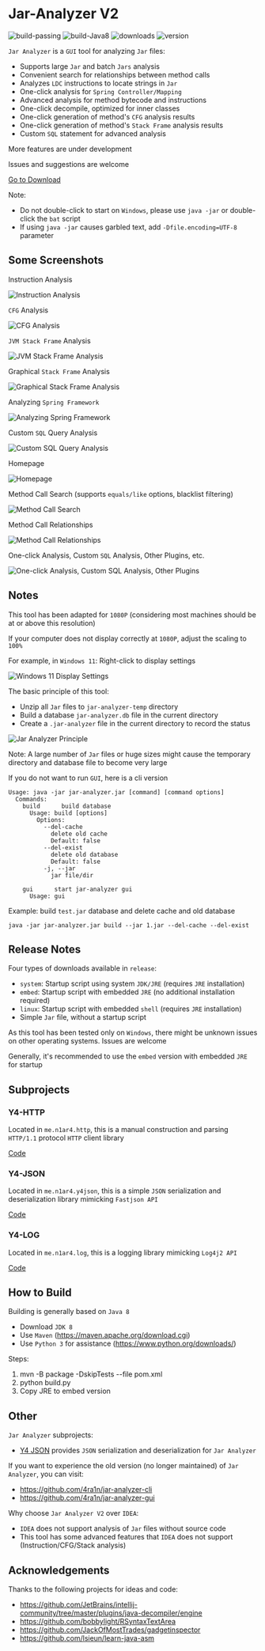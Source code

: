 # Jar-Analyzer V2

![build-passing](https://img.shields.io/badge/build-passing-brightgreen)
![build-Java8](https://img.shields.io/badge/build-Java%208-orange)
![downloads](https://img.shields.io/github/downloads/jar-analyzer/jar-analyzer/total)
![version](https://img.shields.io/github/v/release/jar-analyzer/jar-analyzer)

`Jar Analyzer` is a `GUI` tool for analyzing `Jar` files:
- Supports large `Jar` and batch `Jars` analysis
- Convenient search for relationships between method calls
- Analyzes `LDC` instructions to locate strings in `Jar`
- One-click analysis for `Spring Controller/Mapping`
- Advanced analysis for method bytecode and instructions
- One-click decompile, optimized for inner classes
- One-click generation of method's `CFG` analysis results
- One-click generation of method's `Stack Frame` analysis results
- Custom `SQL` statement for advanced analysis

More features are under development

Issues and suggestions are welcome

[Go to Download](https://github.com/jar-analyzer/jar-analyzer/releases/latest)

Note:
- Do not double-click to start on `Windows`, please use `java -jar` or double-click the `bat` script
- If using `java -jar` causes garbled text, add `-Dfile.encoding=UTF-8` parameter

## Some Screenshots

Instruction Analysis

![Instruction Analysis](../img/0006.png)

`CFG` Analysis

![CFG Analysis](../img/0007.png)

`JVM Stack Frame` Analysis

![JVM Stack Frame Analysis](../img/0013.png)

Graphical `Stack Frame` Analysis

![Graphical Stack Frame Analysis](../img/0008.png)

Analyzing `Spring Framework`

![Analyzing Spring Framework](../img/0009.png)

Custom `SQL` Query Analysis

![Custom SQL Query Analysis](../img/0014.png)

Homepage

![Homepage](../img/0002.png)

Method Call Search (supports `equals/like` options, blacklist filtering)

![Method Call Search](../img/0012.png)

Method Call Relationships

![Method Call Relationships](../img/0004.png)

One-click Analysis, Custom `SQL` Analysis, Other Plugins, etc.

![One-click Analysis, Custom SQL Analysis, Other Plugins](../img/0015.png)

## Notes

This tool has been adapted for `1080P` (considering most machines should be at or above this resolution)

If your computer does not display correctly at `1080P`, adjust the scaling to `100%`

For example, in `Windows 11`: Right-click to display settings

![Windows 11 Display Settings](../img/0010.png)

The basic principle of this tool:
- Unzip all `Jar` files to `jar-analyzer-temp` directory
- Build a database `jar-analyzer.db` file in the current directory
- Create a `.jar-analyzer` file in the current directory to record the status

![Jar Analyzer Principle](../img/0001.png)

Note: A large number of `Jar` files or huge sizes might cause the temporary directory and database file to become very large

If you do not want to run `GUI`, here is a cli version

```text
Usage: java -jar jar-analyzer.jar [command] [command options]
  Commands:
    build      build database
      Usage: build [options]
        Options:
          --del-cache
            delete old cache
            Default: false
          --del-exist
            delete old database
            Default: false
          -j, --jar
            jar file/dir

    gui      start jar-analyzer gui
      Usage: gui
```

Example: build `test.jar` database and delete cache and old database

```shell
java -jar jar-analyzer.jar build --jar 1.jar --del-cache --del-exist
```

## Release Notes

Four types of downloads available in `release`:
- `system`: Startup script using system `JDK/JRE` (requires `JRE` installation)
- `embed`: Startup script with embedded `JRE` (no additional installation required)
- `linux`: Startup script with embedded `shell` (requires `JRE` installation)
- Simple `Jar` file, without a startup script

As this tool has been tested only on `Windows`, there might be unknown issues on other operating systems. Issues are welcome

Generally, it's recommended to use the `embed` version with embedded `JRE` for startup

## Subprojects

### Y4-HTTP

Located in `me.n1ar4.http`, this is a manual construction and parsing `HTTP/1.1` protocol `HTTP` client library

[Code](../src/main/java/me/n1ar4/http)

### Y4-JSON

Located in `me.n1ar4.y4json`, this is a simple `JSON` serialization and deserialization library mimicking `Fastjson API`

[Code](../src/main/java/me/n1ar4/y4json)

### Y4-LOG

Located in `me.n1ar4.log`, this is a logging library mimicking `Log4j2 API`

[Code](../src/main/java/me/n1ar4/log)

## How to Build

Building is generally based on `Java 8`
- Download `JDK 8`
- Use `Maven` (https://maven.apache.org/download.cgi)
- Use `Python 3` for assistance (https://www.python.org/downloads/)

Steps:

1. mvn -B package -DskipTests --file pom.xml
2. python build.py
3. Copy JRE to embed version

## Other

`Jar Analyzer` subprojects:
- [Y4 JSON](https://github.com/jar-analyzer/y4-json) provides `JSON` serialization and deserialization for `Jar Analyzer`

If you want to experience the old version (no longer maintained) of `Jar Analyzer`, you can visit:
- https://github.com/4ra1n/jar-analyzer-cli
- https://github.com/4ra1n/jar-analyzer-gui

Why choose `Jar Analyzer V2` over `IDEA`:
- `IDEA` does not support analysis of `Jar` files without source code
- This tool has some advanced features that `IDEA` does not support (Instruction/CFG/Stack analysis)

## Acknowledgements

Thanks to the following projects for ideas and code:
- https://github.com/JetBrains/intellij-community/tree/master/plugins/java-decompiler/engine
- https://github.com/bobbylight/RSyntaxTextArea
- https://github.com/JackOfMostTrades/gadgetinspector
- https://github.com/lsieun/learn-java-asm
